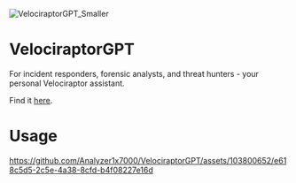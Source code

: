 ![VelociraptorGPT_Smaller](https://github.com/Analyzer1x7000/VelociraptorGPT/assets/103800652/30059125-8d17-47b1-aae6-82bb1c4bd5b5)


# VelociraptorGPT
For incident responders, forensic analysts, and threat hunters - your personal Velociraptor assistant.

Find it [here](https://chatgpt.com/g/g-nWCGWqjlt-velociraptorgpt).

# Usage
https://github.com/Analyzer1x7000/VelociraptorGPT/assets/103800652/e618c5d5-2c5e-4a38-8cfd-b4f08227e16d

